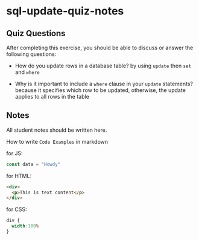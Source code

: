 # sql-update-quiz-notes

## Quiz Questions

After completing this exercise, you should be able to discuss or answer the following questions:

- How do you update rows in a database table?
by using `update` then `set` and `where`

- Why is it important to include a `where` clause in your `update` statements?
because it specifies which row to be updated, otherwise, the update applies to all rows in the table

## Notes

All student notes should be written here.


How to write `Code Examples` in markdown

for JS:
```javascript
const data = "Howdy"
```

for HTML:
```html
<div>
  <p>This is text content</p>
</div>
```

for CSS:
```css
div {
  width:100%
}
```
